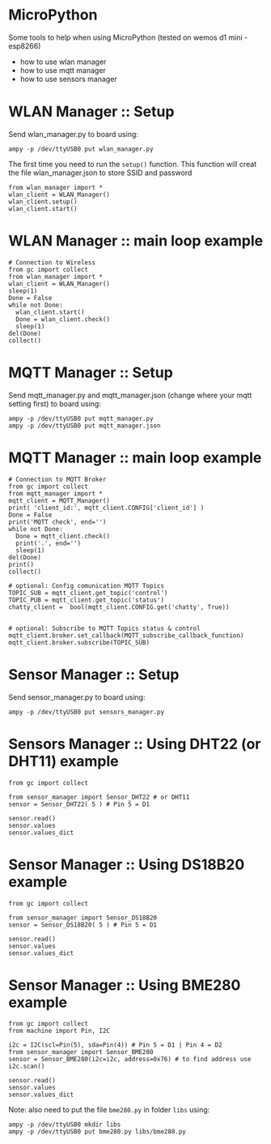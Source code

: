 # MicroPython
Some tools to help when using MicroPython (tested on wemos d1 mini - esp8266)

<ul>
  <li>how to use wlan manager</li>
  <li>how to use mqtt manager</li>
  <li>how to use sensors manager</li>
</ul>



# WLAN Manager :: Setup
Send wlan_manager.py to board using:
```
ampy -p /dev/ttyUSB0 put wlan_manager.py
```

The first time you need to run the `setup()` function. This function will creat the file wlan_manager.json to store SSID and password
```
from wlan_manager import *
wlan_client = WLAN_Manager()
wlan_client.setup()
wlan_client.start()
```

# WLAN Manager :: main loop example
```
# Connection to Wireless
from gc import collect
from wlan_manager import *
wlan_client = WLAN_Manager()
sleep(1)
Done = False
while not Done:
  wlan_client.start()
  Done = wlan_client.check()
  sleep(1)
del(Done)
collect()
```

# MQTT Manager :: Setup
Send mqtt_manager.py and mqtt_manager.json (change where your mqtt setting first) to board using:
```
ampy -p /dev/ttyUSB0 put mqtt_manager.py
ampy -p /dev/ttyUSB0 put mqtt_manager.json
```

# MQTT Manager :: main loop example
```
# Connection to MQTT Broker
from gc import collect
from mqtt_manager import *
mqtt_client = MQTT_Manager()
print( 'client_id:', mqtt_client.CONFIG['client_id'] )
Done = False
print('MQTT check', end='')
while not Done:
  Done = mqtt_client.check()
  print('.', end='')
  sleep(1)
del(Done)
print()
collect()

# optional: Config comunication MQTT Topics 
TOPIC_SUB = mqtt_client.get_topic('control')
TOPIC_PUB = mqtt_client.get_topic('status')
chatty_client =  bool(mqtt_client.CONFIG.get('chatty', True))


# optional: Subscribe to MQTT Topics status & control 
mqtt_client.broker.set_callback(MQTT_subscribe_callback_function)
mqtt_client.broker.subscribe(TOPIC_SUB)
```


# Sensor Manager :: Setup
Send sensor_manager.py to board using:
```
ampy -p /dev/ttyUSB0 put sensors_manager.py
```

# Sensors Manager :: Using DHT22 (or DHT11) example
```
from gc import collect

from sensor_manager import Sensor_DHT22 # or DHT11
sensor = Sensor_DHT22( 5 ) # Pin 5 = D1 

sensor.read()
sensor.values
sensor.values_dict
```

# Sensor Manager :: Using DS18B20 example
```
from gc import collect

from sensor_manager import Sensor_DS18B20
sensor = Sensor_DS18B20( 5 ) # Pin 5 = D1

sensor.read()
sensor.values
sensor.values_dict
```

# Sensor Manager :: Using BME280 example
```
from gc import collect
from machine import Pin, I2C

i2c = I2C(scl=Pin(5), sda=Pin(4)) # Pin 5 = D1 | Pin 4 = D2
from sensor_manager import Sensor_BME280
sensor = Sensor_BME280(i2c=i2c, address=0x76) # to find address use i2c.scan()

sensor.read()
sensor.values
sensor.values_dict
```
Note: also need to put the file `bme280.py` in folder `libs` using: 
```
ampy -p /dev/ttyUSB0 mkdir libs
ampy -p /dev/ttyUSB0 put bme280.py libs/bme280.py
```
